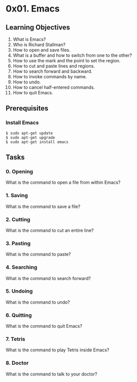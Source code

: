 # 0x01. Emacs

## Learning Objectives
1.  What is Emacs?
2.  Who is Richard Stallman?
3.  How to open and save files.
4.  What is a buffer and how to switch from one to the other?
5.  How to use the mark and the point to set the region.
6.  How to cut and paste lines and regions.
7.  How to search forward and backward.
8.  How to invoke commands by name.
9.  How to undo.
10. How to cancel half-entered commands.
11. How to quit Emacs.

## Prerequisites
### Install Emacs
```
$ sudo apt-get update
$ sudo apt-get upgrade
$ sudo apt-get install emacs
```
## Tasks
### 0. Opening
What is the command to open a file from within Emacs?
### 1. Saving
What is the command to save a file?
### 2. Cutting
What is the command to cut an entire line?
### 3. Pasting
What is the command to paste?
### 4. Searching
What is the command to search forward?
### 5. Undoing
What is the command to undo?
### 6. Quitting
What is the command to quit Emacs?
### 7. Tetris
What is the command to play Tetris inside Emacs?
### 8. Doctor
What is the command to talk to your doctor?
